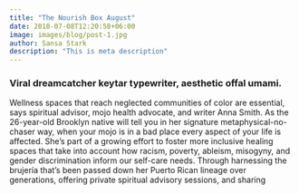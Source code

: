 ```yaml
---
title: "The Nourish Box August"
date: 2018-07-08T12:20:58+06:00
image: images/blog/post-1.jpg
author: Sansa Stark
description: "This is meta description"
---
```


### Viral dreamcatcher keytar typewriter, aesthetic offal umami.

Wellness spaces that reach neglected communities of color are essential, says spiritual advisor, mojo health advocate, and writer Anna Smith. As the 26-year-old Brooklyn native will tell you in her signature metaphysical-no-chaser way, when your mojo is in a bad place every aspect of your life is affected. She’s part of a growing effort to foster more inclusive healing spaces that take into account how racism, poverty, ableism, misogyny, and gender discrimination inform our self-care needs. Through harnessing the brujería that’s been passed down her Puerto Rican lineage over generations, offering private spiritual advisory sessions, and sharing 
